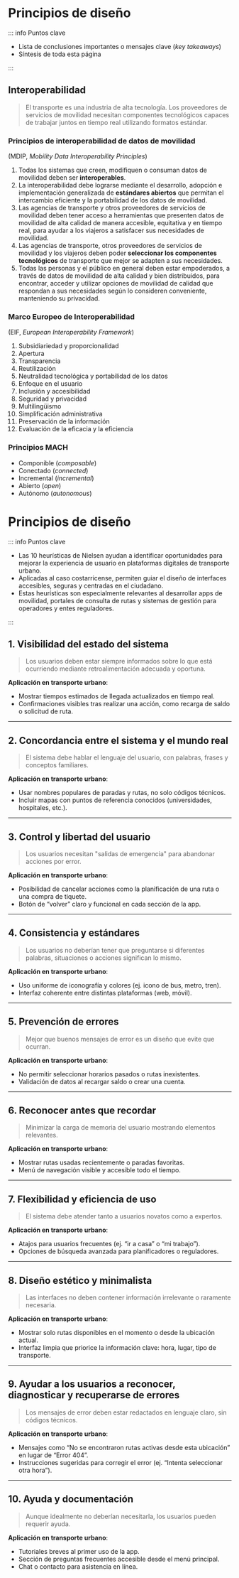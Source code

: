 # Principios de diseño

::: info Puntos clave

- Lista de conclusiones importantes o mensajes clave (_key takeaways_)
- Síntesis de toda esta página

:::

## Interoperabilidad

> El transporte es una industria de alta tecnología. Los proveedores de servicios de movilidad necesitan componentes tecnológicos capaces de trabajar juntos en tiempo real utilizando formatos estándar.

### Principios de interoperabilidad de datos de movilidad

(MDIP, _Mobility Data Interoperability Principles_)

1. Todas los sistemas que creen, modifiquen o consuman datos de movilidad deben ser **interoperables**.
1. La interoperabilidad debe lograrse mediante el desarrollo, adopción e implementación generalizada de **estándares abiertos** que permitan el intercambio eficiente y la portabilidad de los datos de movilidad.
1. Las agencias de transporte y otros proveedores de servicios de movilidad deben tener acceso a herramientas que presenten datos de movilidad de alta calidad de manera accesible, equitativa y en tiempo real, para ayudar a los viajeros a satisfacer sus necesidades de movilidad.
1. Las agencias de transporte, otros proveedores de servicios de movilidad y los viajeros deben poder **seleccionar los componentes tecnológicos** de transporte que mejor se adapten a sus necesidades.
1. Todas las personas y el público en general deben estar empoderados, a través de datos de movilidad de alta calidad y bien distribuidos, para encontrar, acceder y utilizar opciones de movilidad de calidad que respondan a sus necesidades según lo consideren conveniente, manteniendo su privacidad.

### Marco Europeo de Interoperabilidad

(EIF, _European Interoperability Framework_)

1. Subsidiariedad y proporcionalidad
1. Apertura
1. Transparencia
1. Reutilización
1. Neutralidad tecnológica y portabilidad de los datos
1. Enfoque en el usuario
1. Inclusión y accesibilidad
1. Seguridad y privacidad
1. Multilingüismo
1. Simplificación administrativa
1. Preservación de la información
1. Evaluación de la eficacia y la eficiencia

### Principios MACH

- Componible (_composable_)
- Conectado (_connected_)
- Incremental (_incremental_)
- Abierto (_open_)
- Autónomo (_autonomous_)


# Principios de diseño

::: info Puntos clave

- Las 10 heurísticas de Nielsen ayudan a identificar oportunidades para mejorar la experiencia de usuario en plataformas digitales de transporte urbano.
- Aplicadas al caso costarricense, permiten guiar el diseño de interfaces accesibles, seguras y centradas en el ciudadano.
- Estas heurísticas son especialmente relevantes al desarrollar apps de movilidad, portales de consulta de rutas y sistemas de gestión para operadores y entes reguladores.

:::

## 1. Visibilidad del estado del sistema

> Los usuarios deben estar siempre informados sobre lo que está ocurriendo mediante retroalimentación adecuada y oportuna.

**Aplicación en transporte urbano**:

- Mostrar tiempos estimados de llegada actualizados en tiempo real.
- Confirmaciones visibles tras realizar una acción, como recarga de saldo o solicitud de ruta.

---

## 2. Concordancia entre el sistema y el mundo real

> El sistema debe hablar el lenguaje del usuario, con palabras, frases y conceptos familiares.

**Aplicación en transporte urbano**:

- Usar nombres populares de paradas y rutas, no solo códigos técnicos.
- Incluir mapas con puntos de referencia conocidos (universidades, hospitales, etc.).

---

## 3. Control y libertad del usuario

> Los usuarios necesitan "salidas de emergencia" para abandonar acciones por error.

**Aplicación en transporte urbano**:

- Posibilidad de cancelar acciones como la planificación de una ruta o una compra de tiquete.
- Botón de “volver” claro y funcional en cada sección de la app.

---

## 4. Consistencia y estándares

> Los usuarios no deberían tener que preguntarse si diferentes palabras, situaciones o acciones significan lo mismo.

**Aplicación en transporte urbano**:

- Uso uniforme de iconografía y colores (ej. icono de bus, metro, tren).
- Interfaz coherente entre distintas plataformas (web, móvil).

---

## 5. Prevención de errores

> Mejor que buenos mensajes de error es un diseño que evite que ocurran.

**Aplicación en transporte urbano**:

- No permitir seleccionar horarios pasados o rutas inexistentes.
- Validación de datos al recargar saldo o crear una cuenta.

---

## 6. Reconocer antes que recordar

> Minimizar la carga de memoria del usuario mostrando elementos relevantes.

**Aplicación en transporte urbano**:

- Mostrar rutas usadas recientemente o paradas favoritas.
- Menú de navegación visible y accesible todo el tiempo.

---

## 7. Flexibilidad y eficiencia de uso

> El sistema debe atender tanto a usuarios novatos como a expertos.

**Aplicación en transporte urbano**:

- Atajos para usuarios frecuentes (ej. “ir a casa” o “mi trabajo”).
- Opciones de búsqueda avanzada para planificadores o reguladores.

---

## 8. Diseño estético y minimalista

> Las interfaces no deben contener información irrelevante o raramente necesaria.

**Aplicación en transporte urbano**:

- Mostrar solo rutas disponibles en el momento o desde la ubicación actual.
- Interfaz limpia que priorice la información clave: hora, lugar, tipo de transporte.

---

## 9. Ayudar a los usuarios a reconocer, diagnosticar y recuperarse de errores

> Los mensajes de error deben estar redactados en lenguaje claro, sin códigos técnicos.

**Aplicación en transporte urbano**:

- Mensajes como “No se encontraron rutas activas desde esta ubicación” en lugar de “Error 404”.
- Instrucciones sugeridas para corregir el error (ej. “Intenta seleccionar otra hora”).

---

## 10. Ayuda y documentación

> Aunque idealmente no deberían necesitarla, los usuarios pueden requerir ayuda.

**Aplicación en transporte urbano**:

- Tutoriales breves al primer uso de la app.
- Sección de preguntas frecuentes accesible desde el menú principal.
- Chat o contacto para asistencia en línea.

